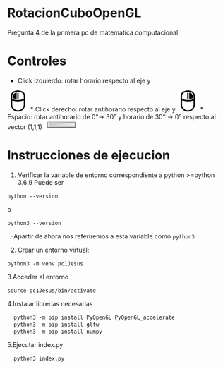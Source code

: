 # RotacionCuboOpenGL
Pregunta 4 de la primera pc de matematica computacional

# Controles
* Click izquierdo: rotar horario respecto al eje y
<img src="https://raw.githubusercontent.com/gestorHan/RotacionCuboOpenGL/master/images/izq.png" height="48" width="48" >
* Click derecho: rotar antihorario respecto al eje y
<img src="https://raw.githubusercontent.com/gestorHan/RotacionCuboOpenGL/master/images/der.png" height="48" width="48" >
* Espacio: rotar antihorario de 0°-> 30° y horario de 30° -> 0° respecto al vector (1,1,1)
<img src="https://github.com/gestorHan/RotacionCuboOpenGL/blob/master/images/space.jpg" height="20" width="80" >

# Instrucciones de ejecucion
1. Verificar la variable de entorno correspondiente a python >=python 3.6.9 
  Puede ser 
  ```console
  python --version
  ``` 
  o 
  ```console
  python3 --version
  ``` 
  ..-Apartir de ahora nos referiremos a esta variable como ```python3```

2. Crear un entorno virtual:
  ```console
  python3 -m venv pc1Jesus
  ```
3.Acceder al entorno 
  ```console
  source pc1Jesus/bin/activate
  ```
 4.Instalar librerias necesarias
  ```console
    python3 -m pip install PyOpenGL PyOpenGL_accelerate
    python3 -m pip install glfw
    python3 -m pip install numpy
  ```
  5.Ejecutar index.py
  ```console
    python3 index.py
  ```
